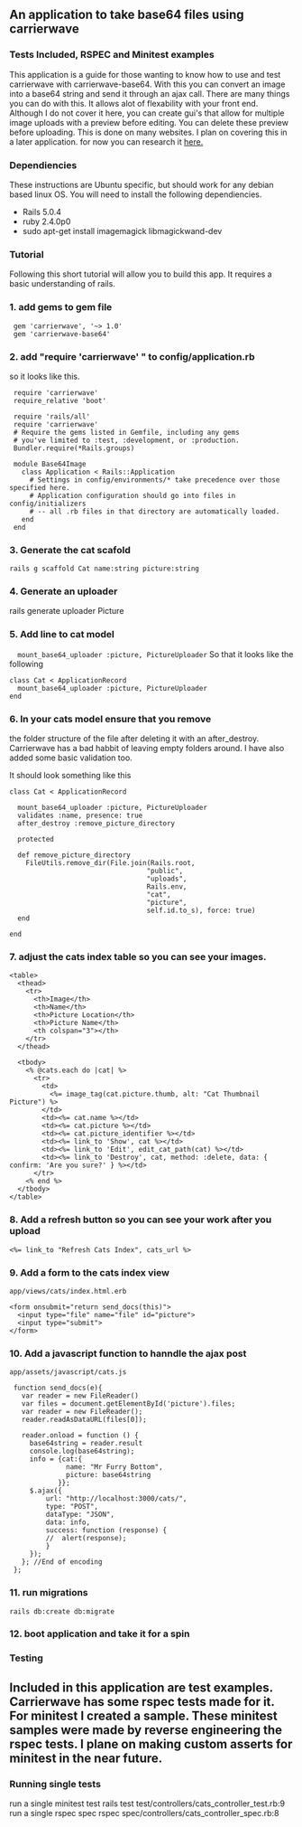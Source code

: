 ## An application to take base64 files using carrierwave
### Tests Included, RSPEC and Minitest examples

This application is a guide for those wanting to know how to use and test carrierwave with carrierwave-base64.
With this you can convert an image into a base64 string and send it through an ajax call.
There are many things you can do with this. It allows alot of flexability with your front end.
Although I do not cover it here, you can create gui's that allow for multiple image uploads with a preview before editing.
You can delete these preview before uploading. This is done on many websites. I plan on covering this in a later application. for now you can research it [here.](https://github.com/kripken/sql.js/wiki/Display-an-image-stored-in-a-BLOB-in-a-browser)  

### Dependiencies
These instructions are Ubuntu specific, but should work for any debian based linux OS.
You will need to install the following dependiencies.

- Rails 5.0.4
- ruby 2.4.0p0
- sudo apt-get install imagemagick libmagickwand-dev


### Tutorial
Following this short tutorial will allow you to build this app. It requires a basic understanding of rails.

### 1. add gems to gem file
```
 gem 'carrierwave', '~> 1.0'
 gem 'carrierwave-base64'
```
### 2. add "require 'carrierwave' " to config/application.rb
so it looks like this.
```
 require 'carrierwave'
 require_relative 'boot'

 require 'rails/all'
 require 'carrierwave'
 # Require the gems listed in Gemfile, including any gems
 # you've limited to :test, :development, or :production.
 Bundler.require(*Rails.groups)

 module Base64Image
   class Application < Rails::Application
     # Settings in config/environments/* take precedence over those specified here.
     # Application configuration should go into files in config/initializers
     # -- all .rb files in that directory are automatically loaded.
   end
 end
```
### 3. Generate the cat scafold

```rails g scaffold Cat name:string picture:string```

### 4. Generate an uploader

rails generate uploader Picture

### 5. Add line to cat model
```  mount_base64_uploader :picture, PictureUploader```
So that it looks like the following
```
class Cat < ApplicationRecord
  mount_base64_uploader :picture, PictureUploader
end
```
### 6. In your cats model ensure that you remove
the folder structure of the file after deleting it with an after_destroy.
Carrierwave has a bad habbit of leaving empty folders around.
I have also added some basic validation too.

It should look something like this
```
class Cat < ApplicationRecord

  mount_base64_uploader :picture, PictureUploader
  validates :name, presence: true
  after_destroy :remove_picture_directory

  protected

  def remove_picture_directory
    FileUtils.remove_dir(File.join(Rails.root,
                                  "public",
                                  "uploads",
                                  Rails.env,
                                  "cat",
                                  "picture",
                                  self.id.to_s), force: true)
  end

end
```
### 7. adjust the cats index table so you can see your images.
```
<table>
  <thead>
    <tr>
      <th>Image</th>
      <th>Name</th>
      <th>Picture Location</th>
      <th>Picture Name</th>
      <th colspan="3"></th>
    </tr>
  </thead>

  <tbody>
    <% @cats.each do |cat| %>
      <tr>
        <td>
          <%= image_tag(cat.picture.thumb, alt: "Cat Thumbnail Picture") %>
        </td>
        <td><%= cat.name %></td>
        <td><%= cat.picture %></td>
        <td><%= cat.picture_identifier %></td>
        <td><%= link_to 'Show', cat %></td>
        <td><%= link_to 'Edit', edit_cat_path(cat) %></td>
        <td><%= link_to 'Destroy', cat, method: :delete, data: { confirm: 'Are you sure?' } %></td>
      </tr>
    <% end %>
  </tbody>
</table>
```

### 8. Add a refresh button so you can see your work after you upload
```<%= link_to "Refresh Cats Index", cats_url %>```
### 9. Add a form to the cats index view
```app/views/cats/index.html.erb```
```
<form onsubmit="return send_docs(this)">
  <input type="file" name="file" id="picture">
  <input type="submit">
</form>
```
### 10. Add a javascript function to hanndle the ajax post
```app/assets/javascript/cats.js```
```
 function send_docs(e){
   var reader = new FileReader()
   var files = document.getElementById('picture').files;
   var reader = new FileReader();
   reader.readAsDataURL(files[0]);

   reader.onload = function () {
     base64string = reader.result
     console.log(base64string);
     info = {cat:{
              name: "Mr Furry Bottom",
              picture: base64string
            }};
     $.ajax({
         url: "http://localhost:3000/cats/",
         type: "POST",
         dataType: "JSON",
         data: info,
         success: function (response) {
         //  alert(response);
         }
     });
   }; //End of encoding
 };
```


### 11. run migrations
```rails db:create db:migrate```

### 12. boot application and take it for a spin

### Testing
Included in this application are test examples.
Carrierwave has some rspec tests made for it.
For minitest I created a sample.
These minitest samples were made by reverse engineering the rspec tests.
I plane on making custom asserts for minitest in the near future.
-----------------
### Running single tests 
run a single minitest test
rails test test/controllers/cats_controller_test.rb:9
run a single rspec spec
rspec spec/controllers/cats_controller_spec.rb:8

